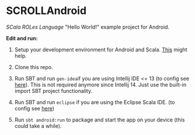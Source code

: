 SCROLLAndroid
=============
*SCala ROLes Language* "Hello World!" example project for Android.

**Edit and run:**

1. Setup your development environment for Android and Scala. [This][android] might help.

2. Clone this repo.

3. Run SBT and run ```gen-idea```if you are using Intellij IDE <= 13 (to config see [here][sbt-gen-idea]). This is not required anymore since Intellij 14. Just use the built-in import SBT project functionality.

4. Run SBT and run ```eclipse``` if you are using the Eclipse Scala IDE. (to config see [here][gen-eclipse])

5. Run ```sbt android:run``` to package and start the app on your device (this could take a while).

[sbt-gen-idea]: https://github.com/mpeltonen/sbt-idea
[gen-eclipse]: https://github.com/typesafehub/sbteclipse
[android]: http://scala-ide.org/docs/tutorials/androiddevelopment/
